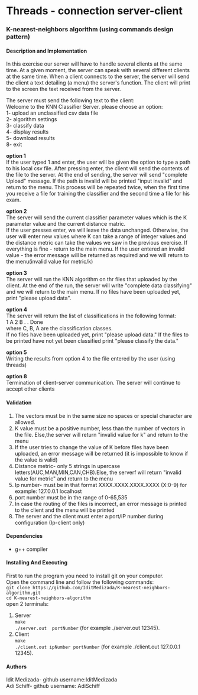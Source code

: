 
# Threads - connection server-client
### K-nearest-neighbors algorithm (using commands design pattern)   

#### Description and Implementation     
In this exercise our server will have to handle several clients at the same time. At a given moment, the server can speak
with several different clients at the same time.
When a client connects to the server, the server will send the client a text detailing (a menu) the server's function.
The client will print to the screen the text received from the server.

The server must send the following text to the client:    
Welcome to the KNN Classifier Server. please choose an option:   
1- upload an unclassified csv data file   
2- algorithm settings   
3- classify data    
4- display results   
5- download results   
8- exit   

**option 1**   
If the user typed 1 and enter, the user will be given the option to type a path to his local csv file.
After pressing enter, the client will send the contents of the file to the server. At the end of sending, the server will send
"complete Upload" message. If the path is invalid will be printed "input invalid" and return to the menu. 
This process will be repeated twice, when the first time you receive a file for training the classifier and the second time a file for his exam. 

**option 2**  
The server will send the current classifier parameter values which is the K parameter value and the current distance matric.  
If the user presses enter, we will leave the data unchanged. Otherwise, the user will enter new values where K can take a range of integer values and the distance metric can take the values we saw in the previous exercise. If everything is fine - return to the main menu.
If the user entered an invalid value - the error message will be returned as required and we will return to the menu(invalid value for metric/k)   

**option 3**  
The server will run the KNN algorithm on thr files that uploaded by the client.
At the end of the run, the server will write "complete data classifying" and we will return to the main menu. If no files have been uploaded yet, print "please upload data".

**option 4**  
The server will return the list of classifications in the following format:   
1 A
2 B
.
.
Done   
where C, B, A are the classification classes.   
If no files have been uploaded yet, print "please upload data." If the files to be printed have not yet been classified print "please classify the data."  

**option 5**  
Writing the results from option 4 to the file entered by the user (using threads)  

**option 8**    
Termination of client-server communication. The server will continue to accept other clients



#### Validation

1. The vectors must be in the same size no spaces or special character are allowed.
2. K value must be a positive number, less than the number of vectors in the file. Else,the server will return "invalid value for k"  and return to the menu  
3. If the user tries to change the value of K before files have been uploaded, an error message will be returned (it is impossible to know if the value is valid)
4. Distance metric- only 5 strings in upercase letters(AUC,MAN,MIN,CAN,CHB).Else, the serverf will return "invalid value for metric" and return to the menu  
5. Ip number- must be in that format XXXX.XXXX.XXXX.XXXX  (X:0-9) for example: 127.0.0.1 localhost   
6. port number must be in the range of 0-65,535
7. In case the routing of the files is incorrect, an error message is printed to the client and the menu will be printed 
8. The server and the client must enter a port/IP number during configuration (Ip-client only)  

#### Dependencies
- g++ compiler   
#### Installing And Executing 
First to run the program you need to install git on your computer.      
Open the command line and follow the following commands:    
`git clone https://github.com/IditMedizada/K-nearest-neighbors-algorithm.git`   
`cd K-nearest-neighbors-algorithm`    
open 2 terminals:    
1. Server   
`make`    
`./server.out  portNumber` (for example ./server.out  12345).   
2. Client   
`make`    
`./client.out ipNumber portNumber` (for example ./client.out 127.0.0.1 12345).        
 

#### Authors
Idit Medizada- github username:IditMedizada        
Adi Schiff- github username: AdiSchiff

